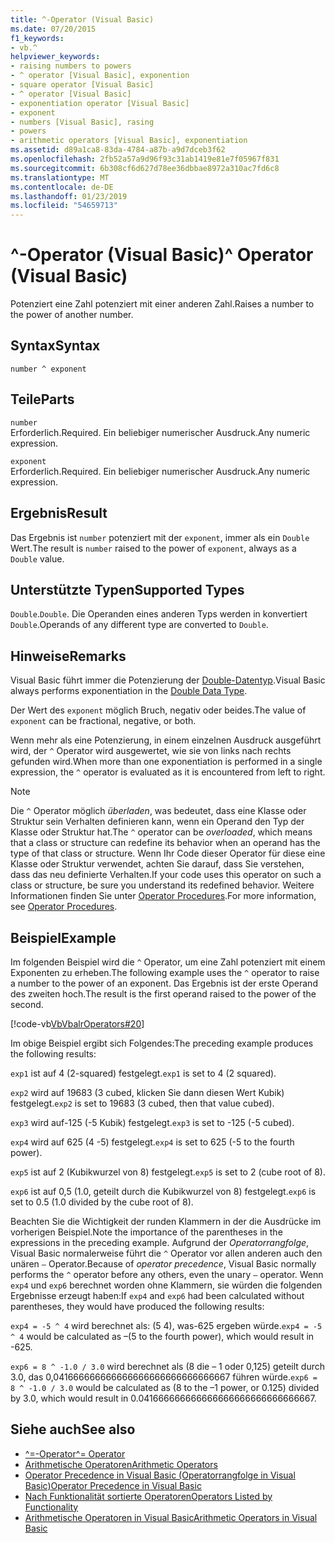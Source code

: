 ```yaml
---
title: ^-Operator (Visual Basic)
ms.date: 07/20/2015
f1_keywords:
- vb.^
helpviewer_keywords:
- raising numbers to powers
- ^ operator [Visual Basic], exponention
- square operator [Visual Basic]
- ^ operator [Visual Basic]
- exponentiation operator [Visual Basic]
- exponent
- numbers [Visual Basic], rasing
- powers
- arithmetic operators [Visual Basic], exponentiation
ms.assetid: d89a1ca8-83da-4784-a87b-a9d7dceb3f62
ms.openlocfilehash: 2fb52a57a9d96f93c31ab1419e81e7f05967f831
ms.sourcegitcommit: 6b308cf6d627d78ee36dbbae8972a310ac7fd6c8
ms.translationtype: MT
ms.contentlocale: de-DE
ms.lasthandoff: 01/23/2019
ms.locfileid: "54659713"
---
```

# <a name="-operator-visual-basic"></a><span data-ttu-id="46c47-102">^-Operator (Visual Basic)</span><span class="sxs-lookup"><span data-stu-id="46c47-102">^ Operator (Visual Basic)</span></span>
<span data-ttu-id="46c47-103">Potenziert eine Zahl potenziert mit einer anderen Zahl.</span><span class="sxs-lookup"><span data-stu-id="46c47-103">Raises a number to the power of another number.</span></span>  
  
## <a name="syntax"></a><span data-ttu-id="46c47-104">Syntax</span><span class="sxs-lookup"><span data-stu-id="46c47-104">Syntax</span></span>  
  
```  
number ^ exponent  
```  
  
## <a name="parts"></a><span data-ttu-id="46c47-105">Teile</span><span class="sxs-lookup"><span data-stu-id="46c47-105">Parts</span></span>  
 `number`  
 <span data-ttu-id="46c47-106">Erforderlich.</span><span class="sxs-lookup"><span data-stu-id="46c47-106">Required.</span></span> <span data-ttu-id="46c47-107">Ein beliebiger numerischer Ausdruck.</span><span class="sxs-lookup"><span data-stu-id="46c47-107">Any numeric expression.</span></span>  
  
 `exponent`  
 <span data-ttu-id="46c47-108">Erforderlich.</span><span class="sxs-lookup"><span data-stu-id="46c47-108">Required.</span></span> <span data-ttu-id="46c47-109">Ein beliebiger numerischer Ausdruck.</span><span class="sxs-lookup"><span data-stu-id="46c47-109">Any numeric expression.</span></span>  
  
## <a name="result"></a><span data-ttu-id="46c47-110">Ergebnis</span><span class="sxs-lookup"><span data-stu-id="46c47-110">Result</span></span>  
 <span data-ttu-id="46c47-111">Das Ergebnis ist `number` potenziert mit der `exponent`, immer als ein `Double` Wert.</span><span class="sxs-lookup"><span data-stu-id="46c47-111">The result is `number` raised to the power of `exponent`, always as a `Double` value.</span></span>  
  
## <a name="supported-types"></a><span data-ttu-id="46c47-112">Unterstützte Typen</span><span class="sxs-lookup"><span data-stu-id="46c47-112">Supported Types</span></span>  
 <span data-ttu-id="46c47-113">`Double`.</span><span class="sxs-lookup"><span data-stu-id="46c47-113">`Double`.</span></span> <span data-ttu-id="46c47-114">Die Operanden eines anderen Typs werden in konvertiert `Double`.</span><span class="sxs-lookup"><span data-stu-id="46c47-114">Operands of any different type are converted to `Double`.</span></span>  
  
## <a name="remarks"></a><span data-ttu-id="46c47-115">Hinweise</span><span class="sxs-lookup"><span data-stu-id="46c47-115">Remarks</span></span>  
 <span data-ttu-id="46c47-116">Visual Basic führt immer die Potenzierung der [Double-Datentyp](../../../visual-basic/language-reference/data-types/double-data-type.md).</span><span class="sxs-lookup"><span data-stu-id="46c47-116">Visual Basic always performs exponentiation in the [Double Data Type](../../../visual-basic/language-reference/data-types/double-data-type.md).</span></span>  
  
 <span data-ttu-id="46c47-117">Der Wert des `exponent` möglich Bruch, negativ oder beides.</span><span class="sxs-lookup"><span data-stu-id="46c47-117">The value of `exponent` can be fractional, negative, or both.</span></span>  
  
 <span data-ttu-id="46c47-118">Wenn mehr als eine Potenzierung, in einem einzelnen Ausdruck ausgeführt wird, der `^` Operator wird ausgewertet, wie sie von links nach rechts gefunden wird.</span><span class="sxs-lookup"><span data-stu-id="46c47-118">When more than one exponentiation is performed in a single expression, the `^` operator is evaluated as it is encountered from left to right.</span></span>  
  
> [!NOTE]
>  <span data-ttu-id="46c47-119">Die `^` Operator möglich *überladen*, was bedeutet, dass eine Klasse oder Struktur sein Verhalten definieren kann, wenn ein Operand den Typ der Klasse oder Struktur hat.</span><span class="sxs-lookup"><span data-stu-id="46c47-119">The `^` operator can be *overloaded*, which means that a class or structure can redefine its behavior when an operand has the type of that class or structure.</span></span> <span data-ttu-id="46c47-120">Wenn Ihr Code dieser Operator für diese eine Klasse oder Struktur verwendet, achten Sie darauf, dass Sie verstehen, dass das neu definierte Verhalten.</span><span class="sxs-lookup"><span data-stu-id="46c47-120">If your code uses this operator on such a class or structure, be sure you understand its redefined behavior.</span></span> <span data-ttu-id="46c47-121">Weitere Informationen finden Sie unter [Operator Procedures](../../../visual-basic/programming-guide/language-features/procedures/operator-procedures.md).</span><span class="sxs-lookup"><span data-stu-id="46c47-121">For more information, see [Operator Procedures](../../../visual-basic/programming-guide/language-features/procedures/operator-procedures.md).</span></span>  
  
## <a name="example"></a><span data-ttu-id="46c47-122">Beispiel</span><span class="sxs-lookup"><span data-stu-id="46c47-122">Example</span></span>  
 <span data-ttu-id="46c47-123">Im folgenden Beispiel wird die `^` Operator, um eine Zahl potenziert mit einem Exponenten zu erheben.</span><span class="sxs-lookup"><span data-stu-id="46c47-123">The following example uses the `^` operator to raise a number to the power of an exponent.</span></span> <span data-ttu-id="46c47-124">Das Ergebnis ist der erste Operand des zweiten hoch.</span><span class="sxs-lookup"><span data-stu-id="46c47-124">The result is the first operand raised to the power of the second.</span></span>  
  
 [!code-vb[VbVbalrOperators#20](../../../visual-basic/language-reference/operators/codesnippet/VisualBasic/exponentiation-operator_1.vb)]  
  
 <span data-ttu-id="46c47-125">Im obige Beispiel ergibt sich Folgendes:</span><span class="sxs-lookup"><span data-stu-id="46c47-125">The preceding example produces the following results:</span></span>  
  
 <span data-ttu-id="46c47-126">`exp1` ist auf 4 (2-squared) festgelegt.</span><span class="sxs-lookup"><span data-stu-id="46c47-126">`exp1` is set to 4 (2 squared).</span></span>  
  
 <span data-ttu-id="46c47-127">`exp2` wird auf 19683 (3 cubed, klicken Sie dann diesen Wert Kubik) festgelegt.</span><span class="sxs-lookup"><span data-stu-id="46c47-127">`exp2` is set to 19683 (3 cubed, then that value cubed).</span></span>  
  
 <span data-ttu-id="46c47-128">`exp3` wird auf-125 (-5 Kubik) festgelegt.</span><span class="sxs-lookup"><span data-stu-id="46c47-128">`exp3` is set to -125 (-5 cubed).</span></span>  
  
 <span data-ttu-id="46c47-129">`exp4` wird auf 625 (4 -5) festgelegt.</span><span class="sxs-lookup"><span data-stu-id="46c47-129">`exp4` is set to 625 (-5 to the fourth power).</span></span>  
  
 <span data-ttu-id="46c47-130">`exp5` ist auf 2 (Kubikwurzel von 8) festgelegt.</span><span class="sxs-lookup"><span data-stu-id="46c47-130">`exp5` is set to 2 (cube root of 8).</span></span>  
  
 <span data-ttu-id="46c47-131">`exp6` ist auf 0,5 (1.0, geteilt durch die Kubikwurzel von 8) festgelegt.</span><span class="sxs-lookup"><span data-stu-id="46c47-131">`exp6` is set to 0.5 (1.0 divided by the cube root of 8).</span></span>  
  
 <span data-ttu-id="46c47-132">Beachten Sie die Wichtigkeit der runden Klammern in der die Ausdrücke im vorherigen Beispiel.</span><span class="sxs-lookup"><span data-stu-id="46c47-132">Note the importance of the parentheses in the expressions in the preceding example.</span></span> <span data-ttu-id="46c47-133">Aufgrund der *Operatorrangfolge*, Visual Basic normalerweise führt die `^` Operator vor allen anderen auch den unären `–` Operator.</span><span class="sxs-lookup"><span data-stu-id="46c47-133">Because of *operator precedence*, Visual Basic normally performs the `^` operator before any others, even the unary `–` operator.</span></span> <span data-ttu-id="46c47-134">Wenn `exp4` und `exp6` berechnet worden ohne Klammern, sie würden die folgenden Ergebnisse erzeugt haben:</span><span class="sxs-lookup"><span data-stu-id="46c47-134">If `exp4` and `exp6` had been calculated without parentheses, they would have produced the following results:</span></span>  
  
 <span data-ttu-id="46c47-135">`exp4 = -5 ^ 4` wird berechnet als: (5 4), was-625 ergeben würde.</span><span class="sxs-lookup"><span data-stu-id="46c47-135">`exp4 = -5 ^ 4` would be calculated as –(5 to the fourth power), which would result in -625.</span></span>  
  
 <span data-ttu-id="46c47-136">`exp6 = 8 ^ -1.0 / 3.0` wird berechnet als (8 die – 1 oder 0,125) geteilt durch 3.0, das 0,041666666666666666666666666666667 führen würde.</span><span class="sxs-lookup"><span data-stu-id="46c47-136">`exp6 = 8 ^ -1.0 / 3.0` would be calculated as (8 to the –1 power, or 0.125) divided by 3.0, which would result in 0.041666666666666666666666666666667.</span></span>  
  
## <a name="see-also"></a><span data-ttu-id="46c47-137">Siehe auch</span><span class="sxs-lookup"><span data-stu-id="46c47-137">See also</span></span>
- [<span data-ttu-id="46c47-138">^=-Operator</span><span class="sxs-lookup"><span data-stu-id="46c47-138">^= Operator</span></span>](../../../visual-basic/language-reference/operators/exponentiation-assignment-operator.md)
- [<span data-ttu-id="46c47-139">Arithmetische Operatoren</span><span class="sxs-lookup"><span data-stu-id="46c47-139">Arithmetic Operators</span></span>](../../../visual-basic/language-reference/operators/arithmetic-operators.md)
- [<span data-ttu-id="46c47-140">Operator Precedence in Visual Basic (Operatorrangfolge in Visual Basic)</span><span class="sxs-lookup"><span data-stu-id="46c47-140">Operator Precedence in Visual Basic</span></span>](../../../visual-basic/language-reference/operators/operator-precedence.md)
- [<span data-ttu-id="46c47-141">Nach Funktionalität sortierte Operatoren</span><span class="sxs-lookup"><span data-stu-id="46c47-141">Operators Listed by Functionality</span></span>](../../../visual-basic/language-reference/operators/operators-listed-by-functionality.md)
- [<span data-ttu-id="46c47-142">Arithmetische Operatoren in Visual Basic</span><span class="sxs-lookup"><span data-stu-id="46c47-142">Arithmetic Operators in Visual Basic</span></span>](../../../visual-basic/programming-guide/language-features/operators-and-expressions/arithmetic-operators.md)
